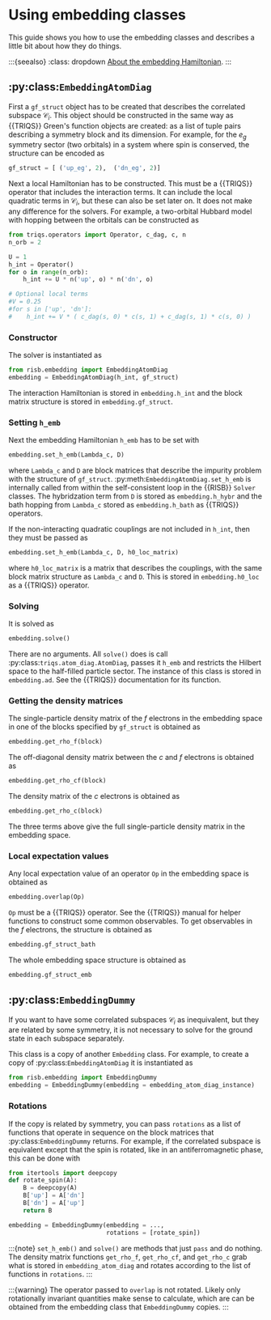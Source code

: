 # Using embedding classes

This guide shows you how to use the embedding classes and describes a little 
bit about how they do things.

:::{seealso}
:class: dropdown
[About the embedding Hamiltonian](../explanations/embedding.md).
:::

## :py:class:`EmbeddingAtomDiag`

First a `gf_struct` object has to be created that describes the correlated 
subspace $\mathcal{C}_i$. This object should be constructed in the same way 
as {{TRIQS}} Green's function objects are created: as a list of tuple pairs 
describing a symmetry block and its dimension. For example, for the $e_g$ 
symmetry sector (two orbitals) in a system where spin is conserved, the 
structure can be encoded as 

```python
gf_struct = [ ('up_eg', 2),  ('dn_eg', 2)]
```

Next a local Hamiltonian has to be constructed. This must 
be a {{TRIQS}} operator that includes the interaction terms. It can include 
the local quadratic terms in $\mathcal{C}_i$, but these can also be set 
later on. It does not make any difference for the solvers. For example, 
a two-orbital Hubbard model with hopping between the orbitals can be 
constructed as

```python
from triqs.operators import Operator, c_dag, c, n
n_orb = 2

U = 1
h_int = Operator()
for o in range(n_orb):
    h_int += U * n('up', o) * n('dn', o)

# Optional local terms
#V = 0.25
#for s in ['up', 'dn']:
#    h_int += V * ( c_dag(s, 0) * c(s, 1) + c_dag(s, 1) * c(s, 0) )
```

### Constructor

The solver is instantiated as 

```python
from risb.embedding import EmbeddingAtomDiag
embedding = EmbeddingAtomDiag(h_int, gf_struct)
```

The interaction Hamiltonian is stored in `embedding.h_int` and the block 
matrix structure is stored in `embedding.gf_struct`.

### Setting `h_emb`

Next the embedding Hamiltonian `h_emb` has to be set with 

```python
embedding.set_h_emb(Lambda_c, D)
```

where `Lambda_c` and `D` are block matrices that describe the impurity problem 
with the structure of `gf_struct`. 
:py:meth:`EmbeddingAtomDiag.set_h_emb` is internally called from within 
the self-consistent loop in the {{RISB}} `Solver` classes. The hybridzation 
term from `D` is stored as `embedding.h_hybr` and the bath hopping from 
`Lambda_c` stored as `embedding.h_bath` as {{TRIQS}} operators.

If the non-interacting quadratic couplings are not included in `h_int`, then 
they must be passed as 

```python
embedding.set_h_emb(Lambda_c, D, h0_loc_matrix)
```

where `h0_loc_matrix` is a matrix that describes the couplings, with the same 
block matrix structure as `Lambda_c` and `D`. This is stored in 
`embedding.h0_loc` as a {{TRIQS}} operator.

### Solving

It is solved as

```python
embedding.solve()
```

There are no arguments. All `solve()` does is call 
:py:class:`triqs.atom_diag.AtomDiag`, passes it `h_emb` 
and restricts the Hilbert space to the half-filled particle sector. The 
instance of this class is stored in `embedding.ad`. See the {{TRIQS}} 
documentation for its function.

### Getting the density matrices

The single-particle density matrix of the $f$ electrons in the embedding 
space in one of the blocks specified by `gf_struct` is obtained as

```python
embedding.get_rho_f(block)
```

The off-diagonal density matrix between the $c$ and $f$ electrons is obtained 
as

```python
embedding.get_rho_cf(block)
```

The density matrix of the $c$ electrons is obtained as

```python
embedding.get_rho_c(block)
```

The three terms above give the full single-particle density matrix in the 
embedding space.

### Local expectation values

Any local expectation value of an operator `Op` in the embedding space is 
obtained as

```python
embedding.overlap(Op)
```

`Op` must be a {{TRIQS}} operator. See the {{TRIQS}} manual for helper 
functions to construct some common observables. To get observables 
in the $f$ electrons, the structure is obtained as 

```python
embedding.gf_struct_bath
```

The whole embedding space structure is obtained as

```python
embedding.gf_struct_emb
```


## :py:class:`EmbeddingDummy`

If you want to have some correlated subspaces $\mathcal{C}_i$ as inequivalent,
but they are related by some symmetry, it is not necessary to solve for the 
ground state in each subspace separately. 

This class is a copy of another 
`Embedding` class. For example, to create a copy of 
:py:class:`EmbeddingAtomDiag` it is instantiated as

```python
from risb.embedding import EmbeddingDummy
embedding = EmbeddingDummy(embedding = embedding_atom_diag_instance)
```

### Rotations

If the copy is related by symmetry, you can pass `rotations` as a list of 
functions that operate in sequence on the block matrices that 
:py:class:`EmbeddingDummy` returns. For example, if the 
correlated subspace is equivalent except that the spin is rotated, 
like in an antiferromagnetic phase, this can be done with

```python
from itertools import deepcopy
def rotate_spin(A):
    B = deepcopy(A)
    B['up'] = A['dn']
    B['dn'] = A['up']
    return B

embedding = EmbeddingDummy(embedding = ...,
                           rotations = [rotate_spin])
```

:::{note}
`set_h_emb()` and `solve()` are methods that just `pass` and do nothing. 
The density matrix functions `get_rho_f`, `get_rho_cf`, and `get_rho_c` grab 
what is stored in `embedding_atom_diag` and rotates according to the list of 
functions in `rotations`.
:::

:::{warning}
The operator passed to `overlap` is not rotated. Likely only rotationally 
invariant quantities make sense to calculate, which are can be obtained from 
the embedding class that `EmbeddingDummy` copies.
:::
